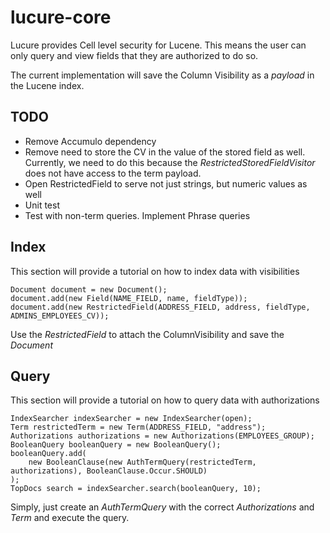 lucure-core
===========

Lucure provides Cell level security for Lucene. This means the user can only query and view fields that they are authorized to do so.

The current implementation will save the Column Visibility as a _payload_ in the Lucene index.

TODO
----

* Remove Accumulo dependency
* Remove need to store the CV in the value of the stored field as well. Currently, we need to do this because the _RestrictedStoredFieldVisitor_ does not have access to the term payload.
* Open RestrictedField to serve not just strings, but numeric values as well
* Unit test
* Test with non-term queries. Implement Phrase queries

Index 
-----
This section will provide a tutorial on how to index data with visibilities

	Document document = new Document();
    document.add(new Field(NAME_FIELD, name, fieldType));
    document.add(new RestrictedField(ADDRESS_FIELD, address, fieldType, ADMINS_EMPLOYEES_CV));
    
Use the _RestrictedField_ to attach the ColumnVisibility and save the _Document_

Query
----- 
This section will provide a tutorial on how to query data with authorizations

	IndexSearcher indexSearcher = new IndexSearcher(open);
    Term restrictedTerm = new Term(ADDRESS_FIELD, "address");
    Authorizations authorizations = new Authorizations(EMPLOYEES_GROUP);
    BooleanQuery booleanQuery = new BooleanQuery();
    booleanQuery.add(
        new BooleanClause(new AuthTermQuery(restrictedTerm, authorizations), BooleanClause.Occur.SHOULD)
    );
    TopDocs search = indexSearcher.search(booleanQuery, 10);
    
Simply, just create an _AuthTermQuery_ with the correct _Authorizations_ and _Term_ and execute the query.